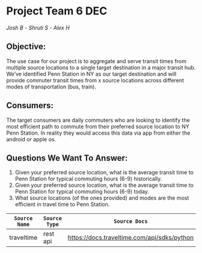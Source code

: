 # **Project Team 6 DEC**
_Josh B_ - _Shruti S_ - _Alex H_

## Objective:
The use case for our project is to aggregate and serve transit times from multiple source locations to a single target destination in a major transit hub. We’ve identified Penn Station in NY as our target destination and will provide commuter transit times from x source locations across different modes of transportation (bus, train).

## Consumers:
The target consumers are daily commuters who are looking to identify the most efficient path to commute from their preferred source location to NY Penn Station. In reality they would access this data via app from either the android or apple os. 

## Questions We Want To Answer:
1) Given your preferred source location, what is the average transit time to Penn Station for typical commuting hours (6-9) historically.
2) Given your preferred source location, what is the average transit time to Penn Station for typical commuting hours (6-9) today.
3) What source locations (of the ones provided) and modes are the most efficient in travel time to Penn Station.

| `Source Name`  | `Source Type` | `Source Docs`                               | `Endpoint` |
| -------------  | ------------- | ------------                                | -----------|
|  traveltime    | rest api      | https://docs.traveltime.com/api/sdks/python | https://docs.traveltime.com/api/reference/travel-time-distance-matrix|
